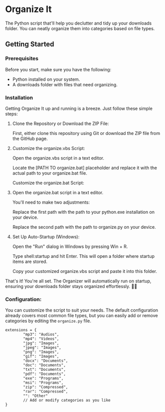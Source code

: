 # Organize It

The Python script that'll help you declutter and tidy up your downloads folder. You can neatly organize them into categories based on file types.

## Getting Started

### Prerequisites

Before you start, make sure you have the following:

- Python installed on your system.
- A downloads folder with files that need organizing.

### Installation

Getting Organize It up and running is a breeze. Just follow these simple steps:

1. Clone the Repository or Download the ZIP File:
   
   First, either clone this repository using Git or download the ZIP file from the GitHub page.
   
2. Customize the organize.vbs Script:
   
   Open the organize.vbs script in a text editor.
   
   Locate the [PATH TO organize.bat] placeholder and replace it with the actual path to your organize.bat file.
   
   Customize the organize.bat Script:

3. Open the organize.bat script in a text editor.
   
   You'll need to make two adjustments:

   Replace the first path with the path to your python.exe installation on your device.
   
   Replace the second path with the path to organize.py on your device.
   
4. Set Up Auto-Startup (Windows):

   Open the "Run" dialog in Windows by pressing Win + R.
   
   Type shell:startup and hit Enter. This will open a folder where startup items are stored.
   
   Copy your customized organize.vbs script and paste it into this folder.

That's it! You're all set. The Organizer will automatically run on startup, ensuring your downloads folder stays organized effortlessly. 🚀✨

### Configuration:

You can customize the script to suit your needs. The default configuration already covers most common file types, but you can easily add or remove categories by editing the `organize.py` file.

```
extensions = {
        "mp3": "Audios",
        "mp4": "Videos",
        "jpg": "Images",
        "jpeg": "Images",
        "png": "Images",
        "gif": "Images",
        "docx": "Documents",
        "doc": "Documents",
        "txt": "Documents",
        "pdf": "Documents",
        "exe": "Programs",
        "msi": "Programs",
        "zip": "Compressed",
        "rar": "Compressed",
        "": "Other"
        // Add or modify categories as you like
}
```

